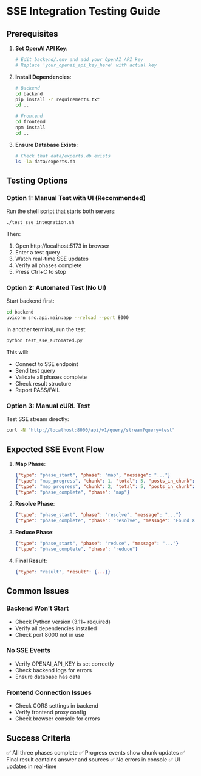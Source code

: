 # SSE Integration Testing Guide

## Prerequisites

1. **Set OpenAI API Key**:
   ```bash
   # Edit backend/.env and add your OpenAI API key
   # Replace 'your_openai_api_key_here' with actual key
   ```

2. **Install Dependencies**:
   ```bash
   # Backend
   cd backend
   pip install -r requirements.txt
   cd ..

   # Frontend
   cd frontend
   npm install
   cd ..
   ```

3. **Ensure Database Exists**:
   ```bash
   # Check that data/experts.db exists
   ls -la data/experts.db
   ```

## Testing Options

### Option 1: Manual Test with UI (Recommended)

Run the shell script that starts both servers:

```bash
./test_sse_integration.sh
```

Then:
1. Open http://localhost:5173 in browser
2. Enter a test query
3. Watch real-time SSE updates
4. Verify all phases complete
5. Press Ctrl+C to stop

### Option 2: Automated Test (No UI)

Start backend first:
```bash
cd backend
uvicorn src.api.main:app --reload --port 8000
```

In another terminal, run the test:
```bash
python test_sse_automated.py
```

This will:
- Connect to SSE endpoint
- Send test query
- Validate all phases complete
- Check result structure
- Report PASS/FAIL

### Option 3: Manual cURL Test

Test SSE stream directly:
```bash
curl -N "http://localhost:8000/api/v1/query/stream?query=test"
```

## Expected SSE Event Flow

1. **Map Phase**:
   ```json
   {"type": "phase_start", "phase": "map", "message": "..."}
   {"type": "map_progress", "chunk": 1, "total": 5, "posts_in_chunk": 20}
   {"type": "map_progress", "chunk": 2, "total": 5, "posts_in_chunk": 20}
   {"type": "phase_complete", "phase": "map"}
   ```

2. **Resolve Phase**:
   ```json
   {"type": "phase_start", "phase": "resolve", "message": "..."}
   {"type": "phase_complete", "phase": "resolve", "message": "Found X links"}
   ```

3. **Reduce Phase**:
   ```json
   {"type": "phase_start", "phase": "reduce", "message": "..."}
   {"type": "phase_complete", "phase": "reduce"}
   ```

4. **Final Result**:
   ```json
   {"type": "result", "result": {...}}
   ```

## Common Issues

### Backend Won't Start
- Check Python version (3.11+ required)
- Verify all dependencies installed
- Check port 8000 not in use

### No SSE Events
- Verify OPENAI_API_KEY is set correctly
- Check backend logs for errors
- Ensure database has data

### Frontend Connection Issues
- Check CORS settings in backend
- Verify frontend proxy config
- Check browser console for errors

## Success Criteria

✅ All three phases complete
✅ Progress events show chunk updates
✅ Final result contains answer and sources
✅ No errors in console
✅ UI updates in real-time
